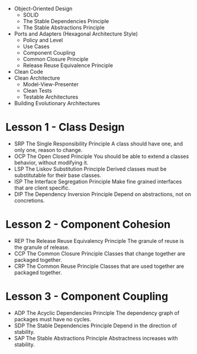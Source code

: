- Object-Oriented Design
  - SOLID
  - The Stable Dependencies Principle
  - The Stable Abstractions Principle
- Ports and Adapters (Hexagonal Architecture Style)
  - Policy and Level
  - Use Cases
  - Component Coupling
  - Common Closure Principle
  - Release Reuse Equivalence Principle
- Clean Code
- Clean Architecture
  - Model-View-Presenter
  - Clean Tests
  - Testable Architectures
- Building Evolutionary Architectures

# Lesson 1 - Class Design

* SRP	The Single Responsibility Principle	A class should have one, and only one, reason to change.
* OCP	The Open Closed Principle	You should be able to extend a classes behavior, without modifying it.
* LSP	The Liskov Substitution Principle	Derived classes must be substitutable for their base classes.
* ISP	The Interface Segregation Principle	Make fine grained interfaces that are client specific.
* DIP	The Dependency Inversion Principle	Depend on abstractions, not on concretions.

# Lesson 2 - Component Cohesion

* REP	The Release Reuse Equivalency Principle	The granule of reuse is the granule of release.
* CCP	The Common Closure Principle	Classes that change together are packaged together.
* CRP	The Common Reuse Principle	Classes that are used together are packaged together.

# Lesson 3 - Component Coupling

* ADP	The Acyclic Dependencies Principle	The dependency graph of packages must have no cycles.
* SDP	The Stable Dependencies Principle	Depend in the direction of stability.
* SAP	The Stable Abstractions Principle	Abstractness increases with stability.
